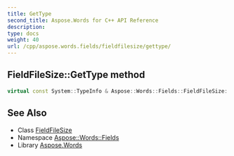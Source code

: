 ```yaml
---
title: GetType
second_title: Aspose.Words for C++ API Reference
description: 
type: docs
weight: 40
url: /cpp/aspose.words.fields/fieldfilesize/gettype/
---
```

## FieldFileSize::GetType method




```cpp
virtual const System::TypeInfo & Aspose::Words::Fields::FieldFileSize::GetType() const override
```

## See Also

* Class [FieldFileSize](../)
* Namespace [Aspose::Words::Fields](../../)
* Library [Aspose.Words](../../../)
